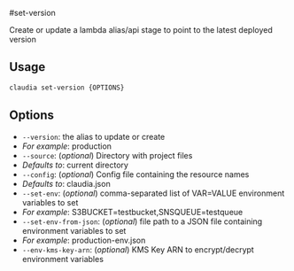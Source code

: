 #set-version

Create or update a lambda alias/api stage to point to the latest deployed version

## Usage

```bash
claudia set-version {OPTIONS}
```

## Options

*  `--version`:  the alias to update or create
  * _For example_: production
*  `--source`:  (_optional_) Directory with project files
  * _Defaults to_: current directory
*  `--config`:  (_optional_) Config file containing the resource names
  * _Defaults to_: claudia.json
*  `--set-env`:  (_optional_) comma-separated list of VAR=VALUE environment variables to set
  * _For example_: S3BUCKET=testbucket,SNSQUEUE=testqueue
*  `--set-env-from-json`:  (_optional_) file path to a JSON file containing environment variables to set
  * _For example_: production-env.json
*  `--env-kms-key-arn`:  (_optional_) KMS Key ARN to encrypt/decrypt environment variables
